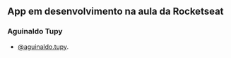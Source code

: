 ## App em desenvolvimento na aula da Rocketseat

### Aguinaldo Tupy
- [@aguinaldo.tupy](https://instagram/aguinaldo.tupy).